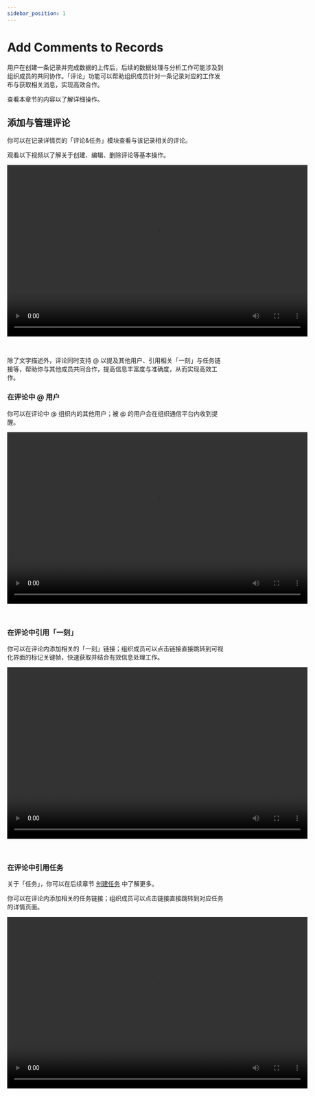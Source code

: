 ```yaml
---
sidebar_position: 1
---
```


# Add Comments to Records

用户在创建一条记录并完成数据的上传后，后续的数据处理与分析工作可能涉及到组织成员的共同协作。「评论」功能可以帮助组织成员针对一条记录对应的工作发布与获取相关消息，实现高效合作。

查看本章节的内容以了解详细操作。

## 添加与管理评论

你可以在记录详情页的「评论&任务」模块查看与该记录相关的评论。

观看以下视频以了解关于创建、编辑、删除评论等基本操作。

<video src="https://coscene-artifacts-prod.oss-cn-hangzhou.aliyuncs.com/docs/4-recipes/task/manage-a-comment.mp4" controls="controls" width="700" height="400"></video>

<br />

除了文字描述外，评论同时支持 @ 以提及其他用户、引用相关「一刻」与任务链接等，帮助你与其他成员共同合作，提高信息丰富度与准确度，从而实现高效工作。

### 在评论中 @ 用户

你可以在评论中 @ 组织内的其他用户；被 @ 的用户会在组织通信平台内收到提醒。

<video src="https://coscene-artifacts-prod.oss-cn-hangzhou.aliyuncs.com/docs/4-recipes/task/at-user.mp4" controls="controls" width="700" height="400"></video>

<br />

### 在评论中引用「一刻」

你可以在评论内添加相关的「一刻」链接；组织成员可以点击链接直接跳转到可视化界面的标记关键帧，快速获取并结合有效信息处理工作。

<video src="https://coscene-artifacts-prod.oss-cn-hangzhou.aliyuncs.com/docs/4-recipes/task/add-moment-to-comment.mp4" controls="controls" width="700" height="400"></video>

<br />

### 在评论中引用任务

关于「任务」，你可以在后续章节 [创建任务](../5-task-and-comment/2-create-a-task.md) 中了解更多。

你可以在评论内添加相关的任务链接；组织成员可以点击链接直接跳转到对应任务的详情页面。

<video src="https://coscene-artifacts-prod.oss-cn-hangzhou.aliyuncs.com/docs/4-recipes/task/add-task-to-comment.mp4" controls="controls" width="700" height="400"></video>

<br />
